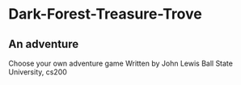 # Dark-Forest-Treasure-Trove

## An adventure

Choose your own adventure game
Written by John Lewis
Ball State University, cs200
